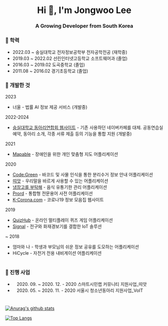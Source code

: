 <h1 align="center">Hi 👋, I'm Jongwoo Lee</h1>
<h3 align="center">A Growing Developer from South Korea</h3>

### 🏅 학력
- 2022.03 ~ 숭실대학교 전자정보공학부 전자공학전공 (재학중)
- 2019.03 ~ 2022.02 선린인터넷고등학교 소프트웨어과 (졸업)
- 2016.03 ~ 2019.02 도곡중학교 (졸업)
- 2011.08 ~ 2016.02 경기초등학교 (졸업)


### 🏅 개발한 것

2023

- 너울 - 법률 AI 정보 제공 서비스 (개발중)

2022-2024

- [숭실대학교 동아리연합회 웹사이트](https://www.ssudy.com/) - 기존 사용하던 네이버카페를 대체. 공동연습실 예약, 동아리 소개, 각종 서류 제출 등의 기능을 통합 지원 (개발중)


2021

- [Mapable](https://github.com/jwlee0411/Mapable) - 장애인을 위한 개인 맞춤형 지도 어플리케이션

2020

- [Code:Green](https://github.com/jwlee0411/DigitalContents2020) - 바코드 및 사물 인식을 통한 분리수거 정보 안내 어플리케이션
- [띠앗](https://github.com/jwlee0411/CitizenLab2020) - 우리말을 바르게 사용할 수 있는 어플리케이션
- [냉장고를 부탁해](https://github.com/jwlee0411/BestBefore) - 음식 유통기한 관리 어플리케이션
- [Prord](https://github.com/jwlee0411/Prord) - 통합형 전문용어 사전 어플리케이션
- [K-Corona.com](https://github.com/jwlee0411/K-Corona.com) - 코로나19 정보 모음집 웹사이트

2019

- [QuizHub](https://github.com/jwlee0411/QuizHub) - 온라인 멀티플레이 퀴즈 게임 어플리케이션
- [Signal](https://github.com/jwlee0411/Signal) - 전구와 화재경보기를 결합한 IoT 솔루션

~ 2018

- 엄마와 나 - 학생과 부모님의 쉬운 정보 공유를 도모하는 어플리케이션
- HiCycle - 자전거 전용 내비게이션 어플리케이션

#

### 🏅 진행 사업

- ㅤ2020. 09. ~ 2020. 12. - 2020 스마트시민랩 커뮤니티 지원사업_띠앗
- ㅤ2020. 05. ~ 2020. 11. - 2020 서울시 청소년동아리 지원사업_VoIT 

# 

[![Anurag's github stats](https://github-readme-stats.vercel.app/api?username=jwlee0411&show_icons=true&theme=radical)](https://github.com/jwlee0411)

[![Top Langs](https://github-readme-stats.vercel.app/api/top-langs/?username=jwlee0411&langs_count=10&layout=compact&show_icons=true&theme=radical)](https://github.com/jwlee0411)
